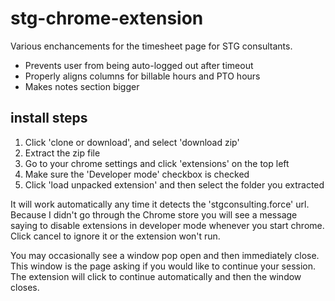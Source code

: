 # stg-chrome-extension

Various enchancements for the timesheet page for STG consultants.
* Prevents user from being auto-logged out after timeout
* Properly aligns columns for billable hours and PTO hours
* Makes notes section bigger


## install steps
1. Click 'clone or download', and select 'download zip'
0. Extract the zip file
0. Go to your chrome settings and click 'extensions' on the top left
0. Make sure the 'Developer mode' checkbox is checked
0. Click 'load unpacked extension' and then select the folder you extracted

It will work automatically any time it detects the 'stgconsulting.force' url.
Because I didn't go through the Chrome store you will see a message saying to disable extensions in developer mode whenever you start chrome. Click cancel to ignore it or the extension won't run.

You may occasionally see a window pop open and then immediately close. This window is the page asking if you would like to continue your session. The extension will click to continue automatically and then the window closes.

